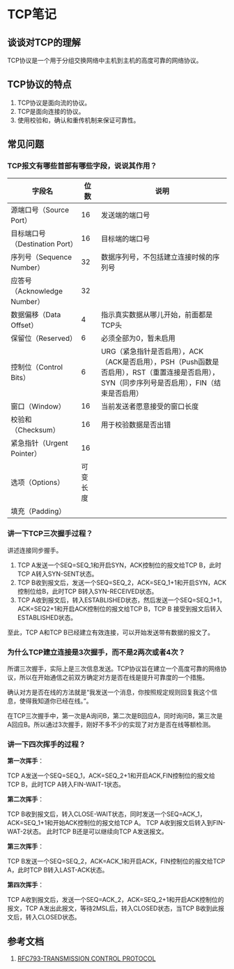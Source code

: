 # TCP笔记

## 谈谈对TCP的理解

TCP协议是一个用于分组交换网络中主机到主机的高度可靠的网络协议。

## TCP协议的特点

1. TCP协议是面向流的协议。
2. TCP是面向连接的协议。
3. 使用校验和，确认和重传机制来保证可靠性。

## 常见问题

### TCP报文有哪些首部有哪些字段，说说其作用？

|字段名|位数|说明|
|----|----|----|
|源端口号（Source Port）|16|发送端的端口号|
|目标端口号（Destination Port）|16|目标端的端口号|
|序列号（Sequence Number）|32|数据序列号，不包括建立连接时候的序列号|
|应答号（Acknowledge Number）|32| |
|数据偏移（Data Offset）|4|指示真实数据从哪儿开始，前面都是TCP头|
|保留位（Reserved）|6|必须全部为0，暂未启用|
|控制位（Control Bits）|6|URG（紧急指针是否启用），ACK（ACK是否启用），PSH（Push函数是否启用），RST（重置连接是否启用），SYN（同步序列号是否启用），FIN（结束是否启用）|
|窗口（Window）|16|当前发送者愿意接受的窗口长度|
|校验和（Checksum）|16|用于校验数据是否出错|
|紧急指针（Urgent Pointer）|16||
|选项（Options）|可变长度||
|填充（Padding）|||

### 讲一下TCP三次握手过程？

讲述连接同步握手。

1. TCP A发送一个SEQ=SEQ_1和开启SYN，ACK控制位的报文给TCP B，此时TCP A转入SYN-SENT状态。
2. TCP B收到报文后，发送一个SEQ=SEQ_2，ACK=SEQ_1+1和开启SYN，ACK控制位给B，此时TCP B转入SYN-RECEIVED状态。
3. TCP A收到报文后，转入ESTABLISHED状态，然后发送一个SEQ=SEQ_1+1，ACK=SEQ2+1和开启ACK控制位的报文给TCP B，TCP B 接受到报文后转入ESTABLISHED状态。

至此，TCP A和TCP B已经建立有效连接，可以开始发送带有数据的报文了。

### 为什么TCP建立连接是3次握手，而不是2两次或者4次？

所谓三次握手，实际上是三次信息发送。TCP协议旨在建立一个高度可靠的网络协议，所以在开始通信之前双方确定对方是否在线是提升可靠度的一个措施。

确认对方是否在线的方法就是“我发送一个消息，你按照规定规则回复我这个信息，使得我知道你已经在线。”。

在TCP三次握手中，第一次是A询问B，第二次是B回应A，同时询问B，第三次是A回应B。所以通过3次握手，刚好不多不少的实现了对方是否在线等额检测。

### 讲一下四次挥手的过程？

**第一次挥手**：

TCP A发送一个SEQ=SEQ_1，ACK=SEQ_2+1和开启ACK,FIN控制位的报文给TCP B，此时TCP A转入FIN-WAIT-1状态。

**第二次挥手**：

TCP B收到报文后，转入CLOSE-WAIT状态，同时发送一个SEQ=ACK_1，ACK=SEQ_1+1和开始ACK控制位的报文给TCP A。 TCP A收到报文后转入到FIN-WAT-2状态。 此时TCP B还是可以继续向TCP
A发送报文。

**第三次挥手**：

TCP B发送一个SEQ=SEQ_2，ACK=ACK_1和开启ACK，FIN控制位的报文给TCP A，此时TCP B转入LAST-ACK状态。

**第四次挥手**：

TCP A收到报文后，发送一个SEQ=ACK_2，ACK=SEQ_2+1和开启ACK控制位的报文，TCP A发出此报文，等待2MSL后，转入CLOSED状态，当TCP B收到此报文后，转入CLOSED状态。

## 参考文档

1. [RFC793-TRANSMISSION CONTROL PROTOCOL](https://datatracker.ietf.org/doc/html/rfc793)













